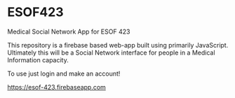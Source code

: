 # ESOF423
Medical Social Network App for ESOF 423

This repository is a firebase based web-app built using primarily JavaScript.
Ultimately this will be a Social Network interface for people in a Medical Information capacity.

To use just login and make an account!


https://esof-423.firebaseapp.com
